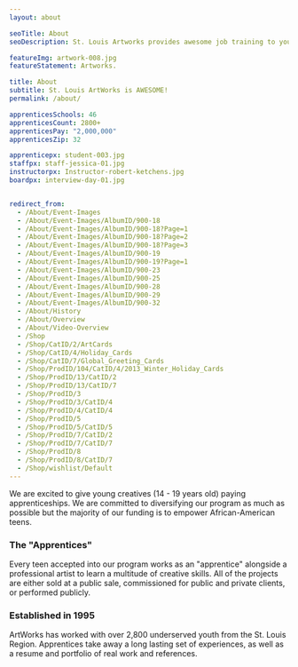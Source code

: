 ```yaml
---
layout: about

seoTitle: About
seoDescription: St. Louis Artworks provides awesome job training to young St. Louis creatives

featureImg: artwork-008.jpg
featureStatement: Artworks.

title: About
subtitle: St. Louis ArtWorks is AWESOME!
permalink: /about/

apprenticesSchools: 46
apprenticesCount: 2800+
apprenticesPay: "2,000,000"
apprenticesZip: 32

apprenticepx: student-003.jpg
staffpx: staff-jessica-01.jpg
instructorpx: Instructor-robert-ketchens.jpg
boardpx: interview-day-01.jpg


redirect_from:
  - /About/Event-Images
  - /About/Event-Images/AlbumID/900-18
  - /About/Event-Images/AlbumID/900-18?Page=1
  - /About/Event-Images/AlbumID/900-18?Page=2
  - /About/Event-Images/AlbumID/900-18?Page=3
  - /About/Event-Images/AlbumID/900-19
  - /About/Event-Images/AlbumID/900-19?Page=1
  - /About/Event-Images/AlbumID/900-23
  - /About/Event-Images/AlbumID/900-25
  - /About/Event-Images/AlbumID/900-28
  - /About/Event-Images/AlbumID/900-29
  - /About/Event-Images/AlbumID/900-32
  - /About/History
  - /About/Overview
  - /About/Video-Overview
  - /Shop
  - /Shop/CatID/2/ArtCards
  - /Shop/CatID/4/Holiday_Cards
  - /Shop/CatID/7/Global_Greeting_Cards
  - /Shop/ProdID/104/CatID/4/2013_Winter_Holiday_Cards
  - /Shop/ProdID/13/CatID/2
  - /Shop/ProdID/13/CatID/7
  - /Shop/ProdID/3
  - /Shop/ProdID/3/CatID/4
  - /Shop/ProdID/4/CatID/4
  - /Shop/ProdID/5
  - /Shop/ProdID/5/CatID/5
  - /Shop/ProdID/7/CatID/2
  - /Shop/ProdID/7/CatID/7
  - /Shop/ProdID/8
  - /Shop/ProdID/8/CatID/7
  - /Shop/wishlist/Default
---
```


We are excited to give young creatives (14 - 19 years old) paying apprenticeships. We are committed to diversifying our program as much as possible but the majority of our funding is to empower African-American teens.

### The "Apprentices"
Every teen accepted into our program works as an "apprentice" alongside a professional artist to learn a multitude of creative skills. All of the projects are either sold at a public sale, commissioned for public and private clients, or performed publicly.

### Established in 1995  
ArtWorks has worked with over 2,800 underserved youth from the St. Louis Region. Apprentices take away a long lasting set of experiences, as well as a resume and portfolio of real work and references.
